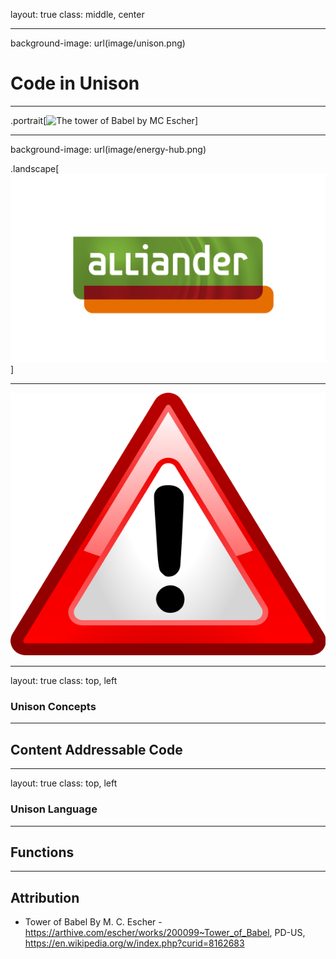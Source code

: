 layout: true
class: middle, center

---
background-image: url(image/unison.png)

# Code in Unison

---

.portrait[![The tower of Babel by MC Escher](image/Babel-escher.jpeg)]

---
background-image: url(image/energy-hub.png)

.landscape[![The Alliander Logo](image/alliander.png)]

---

![I am not associated with Unison](image/disclaimer.png)

---
layout: true
class: top, left

### Unison Concepts

---

## Content Addressable Code

---
layout: true
class: top, left

### Unison Language

---

## Functions

---

## Attribution

* Tower of Babel By M. C. Escher - https://arthive.com/escher/works/200099~Tower_of_Babel, PD-US, https://en.wikipedia.org/w/index.php?curid=8162683
